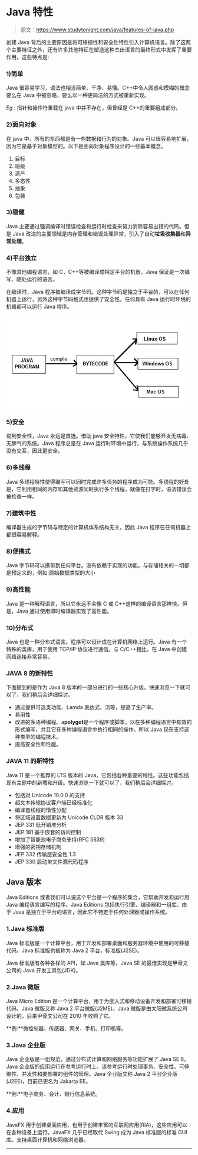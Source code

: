 # Java 特性

> 原文：<https://www.studytonight.com/java/features-of-java.php>

创建 Java 背后的主要原因是将可移植性和安全性特性引入计算机语言。除了这两个主要特征之外，还有许多其他特征在塑造这种杰出语言的最终形式中发挥了重要作用。这些特点是:

### 1)简单

Java 很容易学习，语法也相当简单、干净、易懂。C++中令人困惑和模糊的概念要么在 Java 中被忽略，要么以一种更简洁的方式被重新实现。

*Eg :* 指针和操作符重载在 java 中并不存在，但曾经是 C++的重要组成部分。

### 2)面向对象

在 java 中，所有的东西都是有一些数据和行为的对象。Java 可以很容易地扩展，因为它是基于对象模型的。以下是面向对象程序设计的一些基本概念。

1.  目标
2.  班级
3.  遗产
4.  多态性
5.  抽象
6.  包装

### 3)稳健

Java 主要通过强调编译时错误检查和运行时检查来努力消除容易出错的代码。但是 Java 改进的主要领域是内存管理和错误处理异常，引入了自动**垃圾收集器**和**异常处理**。

### 4)平台独立

不像其他编程语言，如 C，C++等被编译成特定平台的机器。Java 保证是一次编写、随处运行的语言。

在编译时，Java 程序被编译成字节码。这种字节码是独立于平台的，可以在任何机器上运行，另外这种字节码格式也提供了安全性。任何具有 Java 运行时环境的机器都可以运行 Java 程序。

![Java is platform Independent Language](img/c8b1abf0e327a568bb9b4ba304a7076b.png)

### 5)安全

说到安全性，Java 永远是首选。借助 java 安全特性，它使我们能够开发无病毒、无脾气的系统。Java 程序总是在 Java 运行时环境中运行，与系统操作系统几乎没有交互，因此更安全。

### 6)多线程

Java 多线程特性使得编写可以同时完成许多任务的程序成为可能。多线程的好处是，它利用相同的内存和其他资源同时执行多个线程，就像在打字时，语法错误会被检查一样。

### 7)建筑中性

编译器生成的字节码与特定的计算机体系结构无关，因此 Java 程序在任何机器上都很容易解释。

### 8)便携式

Java 字节码可以携带到任何平台。没有依赖于实现的功能。与存储相关的一切都是预定义的，例如:原始数据类型的大小

### 9)高性能

Java 是一种解释语言，所以它永远不会像 C 或 C++这样的编译语言那样快。但是，Java 通过使用即时编译器实现了高性能。

### 10)分布式

Java 也是一种分布式语言。程序可以设计成在计算机网络上运行。Java 有一个特殊的类库，用于使用 TCP/IP 协议进行通信。与 C/C++相比，在 Java 中创建网络连接非常容易。

### JAVA 8 的新特性

下面提到的是作为 Java 8 版本的一部分进行的一些核心升级。快速浏览一下就可以了，我们稍后会详细探讨。

*   通过提供可选类功能、Lamda 表达式、流等，提高了生产率。
*   易用性
*   改进的多语种编程。a**polygot**是一个程序或脚本，以在多种编程语言中有效的形式编写，并且它在多种编程语言中执行相同的操作。所以 Java 现在支持这种类型的编程技术。
*   提高安全性和性能。

### JAVA 11 的新特性

Java 11 是一个推荐的 LTS 版本的 Java，它包括各种重要的特性。这些功能包括现有主题中的新增和升级。快速浏览一下就可以了，我们稍后会详细探讨。

*   包括对 Unicode 10.0.0 的支持
*   超文本传输协议客户端已经标准化
*   编译器线程的惰性分配
*   将区域设置数据更新为 Unicode CLDR 版本 33
*   JEP 331 低开销堆分析
*   JEP 181 基于嵌套的访问控制
*   增加了智能池电子商务支持(RFC 5639)
*   增强的密钥存储机制
*   JEP 332 传输层安全性 1.3
*   JEP 330 启动单文件源代码程序

## Java 版本

Java Editions 或者我们可以说这个平台是一个程序的集合，它帮助开发和运行用 Java 编程语言编写的程序。Java Editions 包括执行引擎、编译器和一组库。由于 Java 是独立于平台的语言，因此它不特定于任何处理器或操作系统。

### 1.Java 标准版

Java 标准版是一个计算平台，用于开发和部署桌面和服务器环境中使用的可移植代码。Java 标准版也被称为 Java 2 平台，标准版(J2SE)。

Java 标准版有各种各样的 API，如 Java 类库等。Java SE 的最佳实现是甲骨文公司的 Java 开发工具包(JDK)。

### 2.Java 微版

Java Micro Edition 是一个计算平台，用于为嵌入式和移动设备开发和部署可移植代码。Java 微版又称 Java 2 平台微版(J2ME)。Java 微版是由太阳微系统公司设计的，后来甲骨文公司在 2010 年收购了它。

**例:**微控制器、传感器、网关、手机、打印机等。

### 3.Java 企业版

Java 企业版是一组规范，通过分布式计算和网络服务等功能扩展了 Java SE 8。Java 企业版的应用运行在参考运行时上。该参考运行时处理事务、安全性、可伸缩性、并发性和要部署的组件的管理。Java 企业版又称 Java 2 平台企业版(J2EE)，目前已更名为 Jakarta EE。

**例:**电子商务、会计、银行信息系统。

### 4.应用

JavaFX 用于创建桌面应用，也用于创建丰富的互联网应用(RIA)，这些应用可以在各种设备上运行。JavaFX 几乎已经取代 Swing 成为 Java 标准版的标准 GUI 库。支持桌面计算机和网络浏览器。

* * *